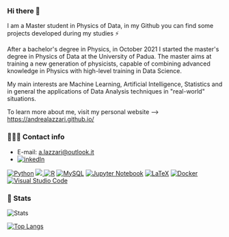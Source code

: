 
### Hi there 👋
I am a Master student in Physics of Data, in my Github you can find some projects developed during my studies ⚡

After a bachelor's degree in Physics, in October 2021 I started the master's degree in Physics of Data at the University of Padua. 
The master aims at training a new generation of physicists, capable of combining advanced knowledge in Physics with high-level training in Data Science.


My main interests are Machine Learning, Artificial Intelligence, Statistics and in general the applications of Data Analysis techniques in "real-world" situations.

To learn more about me, visit my personal website --> https://andrealazzari.github.io/


### 🕵🏻‍♂️ Contact info
* E-mail: a.lazzari@outlook.it
*  [![inkedIn](https://img.shields.io/badge/LinkedIn-0077B5?style=for-the-badge&logo=linkedin&logoColor=white)](https://www.linkedin.com/in/andrea-lazzari7/)

[![Python](https://img.shields.io/badge/python-3670A0?style=for-the-badge&logo=python&logoColor=ffdd54)](https://www.python.org) [![](https://img.shields.io/badge/C%2B%2B-00599C?style=for-the-badge&logo=c%2B%2B&logoColor=white) ](https://www.cplusplus.com)  [![R](https://img.shields.io/badge/r-%23276DC3.svg?style=for-the-badge&logo=r&logoColor=white)](https://www.r-project.org/)  [![MySQL](https://img.shields.io/badge/mysql-%2300f.svg?style=for-the-badge&logo=mysql&logoColor=white)](https://www.mysql.com/)
[![Jupyter Notebook](https://img.shields.io/badge/jupyter-%23FA0F00.svg?style=for-the-badge&logo=jupyter&logoColor=white)](https://jupyter.org/)  [![LaTeX](https://img.shields.io/badge/latex-%23008080.svg?style=for-the-badge&logo=latex&logoColor=white)](https://www.latex-project.org/)
[![Docker](https://img.shields.io/badge/docker-%230db7ed.svg?style=for-the-badge&logo=docker&logoColor=white)](https://www.docker.com/)
[![Visual Studio Code](https://img.shields.io/badge/Visual%20Studio%20Code-0078d7.svg?style=for-the-badge&logo=visual-studio-code&logoColor=white)](https://code.visualstudio.com/)


### 🚀 Stats
![Stats](https://github-readme-stats.vercel.app/api?username=AndreaLazzari&show_icons=true&line_height=20&theme=calm)


[![Top Langs](https://github-readme-stats.vercel.app/api/top-langs/?username=AndreaLazzari&layout=compact&langs_count=8&theme=calm&line_height=20)](https://github.com/anuraghazra/github-readme-stats)
